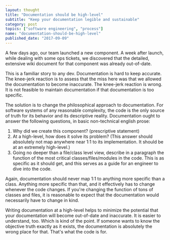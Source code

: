 ```yaml
---
layout: thought
title: "Documentation should be high-level"
subtitle: "Keep your documentation legible and sustainable"
category: post
topics: ["software engineering", "process"]
name: "documentation-should-be-high-level"
published_date: "2017-09-09"
---
```


A few days ago, our team launched a new component. A week after launch, while
dealing with some ops tickets, we discovered that the detailed, extensive wiki
document for that component was already out-of-date.

This is a familiar story to any dev. Documentation is hard to keep accurate.
The knee-jerk reaction is to assess that the miss here was that we allowed the
documentation to become inaccurate. The knee-jerk reaction is wrong. It is not
feasible to maintain documentation if that documentation is too specific.

The solution is to change the philosophical approach to documentation. For
software systems of any reasonable complexity, the code is the only source of
truth for its behavior and its descriptive reality. Documentation ought to
answer the following questions, in basic non-technical english prose:

1. Why did we create this component? (prescriptive statement)
2. At a high-level, how does it solve its problem? (This answer should
absolutely not map anywhere near 1:1 to its implementation. It should be at an
extremely high-level.)
3. Going no deeper than a file/class level view, describe in a paragraph the
function of the most critical classes/files/modules in the code. This is as
specific as it should get, and this serves as a guide for an engineer to dive
into the code.

Again, documentation should never map 1:1 to anything more specific than a
class. Anything more specific than that, and it effectively has to change
whenever the code changes. If you're changing the function of tons of classes
and files, it is reasonable to expect that the documentation would necessarily
have to change in kind.

Writing documentation at a high-level helps to minimize the potential that your
documentation will become out-of-date and inaccurate. It is easier to
understand, too. Which is kind of the point. If someone wants to know the
objective truth exactly as it exists, the documentation is absolutely the wrong
place for that. That's what the code is for.

